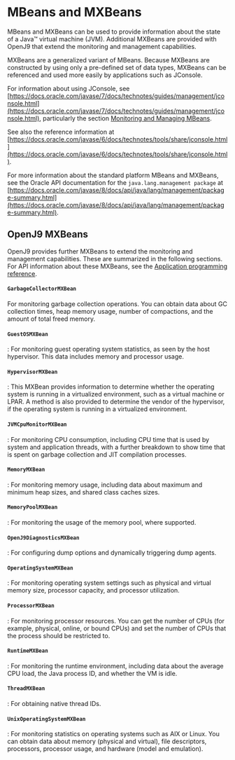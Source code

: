 ﻿<!--
* Copyright (c) 2017, 2019 IBM Corp. and others
*
* This program and the accompanying materials are made
* available under the terms of the Eclipse Public License 2.0
* which accompanies this distribution and is available at
* https://www.eclipse.org/legal/epl-2.0/ or the Apache
* License, Version 2.0 which accompanies this distribution and
* is available at https://www.apache.org/licenses/LICENSE-2.0.
*
* This Source Code may also be made available under the
* following Secondary Licenses when the conditions for such
* availability set forth in the Eclipse Public License, v. 2.0
* are satisfied: GNU General Public License, version 2 with
* the GNU Classpath Exception [1] and GNU General Public
* License, version 2 with the OpenJDK Assembly Exception [2].
*
* [1] https://www.gnu.org/software/classpath/license.html
* [2] http://openjdk.java.net/legal/assembly-exception.html
*
* SPDX-License-Identifier: EPL-2.0 OR Apache-2.0 OR GPL-2.0 WITH
* Classpath-exception-2.0 OR LicenseRef-GPL-2.0 WITH Assembly-exception
-->

# MBeans and MXBeans

MBeans and MXBeans can be used to provide information about the state of a Java&trade; virtual machine (JVM). Additional MXBeans are provided with OpenJ9 that extend the monitoring and management capabilities.

MXBeans are a generalized variant of MBeans. Because MXBeans are constructed by using only a pre-defined set of data types, MXBeans can be referenced and used more easily by applications such as JConsole.

For information about using JConsole, see [https://docs.oracle.com/javase/7/docs/technotes/guides/management/jconsole.html](https://docs.oracle.com/javase/7/docs/technotes/guides/management/jconsole.html), particularly the section [Monitoring and Managing MBeans](https://docs.oracle.com/javase/7/docs/technotes/guides/management/jconsole.html#gdeap).

See also the reference information at [https://docs.oracle.com/javase/6/docs/technotes/tools/share/jconsole.html](https://docs.oracle.com/javase/6/docs/technotes/tools/share/jconsole.html).

For more information about the standard platform MBeans and MXBeans, see the Oracle API documentation for the `java.lang.management package` at [https://docs.oracle.com/javase/8/docs/api/java/lang/management/package-summary.html](https://docs.oracle.com/javase/8/docs/api/java/lang/management/package-summary.html).

## OpenJ9 MXBeans

OpenJ9 provides further MXBeans to extend the monitoring and management capabilities. These are summarized in the following sections. For API information about these MXBeans, see the [Application programming reference](https://www.ibm.com/support/knowledgecenter/SSYKE2_8.0.0/com.ibm.java.api.80.doc/com.ibm.lang.management/index.html?view=kc).

#### `GarbageCollectorMXBean`
For monitoring garbage collection operations. You can obtain data about GC collection times, heap memory usage, number of compactions, and the amount of total freed memory.

#### `GuestOSMXBean`
: For monitoring guest operating system statistics, as seen by the host hypervisor. This data includes memory and processor usage.

#### `HypervisorMXBean`
: This MXBean provides information to determine whether the operating system is running in a virtualized environment, such as a virtual machine or LPAR. A method is also provided to determine the vendor of the hypervisor, if the operating system is running in a virtualized environment.

#### `JVMCpuMonitorMXBean`
: For monitoring CPU consumption, including CPU time that is used by system and application threads, with a further breakdown to show time that is spent on garbage collection and JIT compilation processes.

#### `MemoryMXBean`
: For monitoring memory usage, including data about maximum and minimum heap sizes, and shared class caches sizes.

#### `MemoryPoolMXBean`
: For monitoring the usage of the memory pool, where supported.

#### `OpenJ9DiagnosticsMXBean`
: For configuring dump options and dynamically triggering dump agents.

#### `OperatingSystemMXBean`
: For monitoring operating system settings such as physical and virtual memory size, processor capacity, and processor utilization.

#### `ProcessorMXBean`
: For monitoring processor resources. You can get the number of CPUs (for example, physical, online, or bound CPUs) and set the number of CPUs that the process should be restricted to.

#### `RuntimeMXBean`
: For monitoring the runtime environment, including data about the average CPU load, the Java process ID, and whether the VM is idle.

#### `ThreadMXBean`
: For obtaining native thread IDs.

#### `UnixOperatingSystemMXBean`
: For monitoring statistics on operating systems such as AIX or Linux. You can obtain data about memory (physical and virtual), file descriptors, processors, processor usage, and hardware (model and emulation).



<!-- ==== END OF TOPIC ==== interface_mxbeans.md ==== -->

